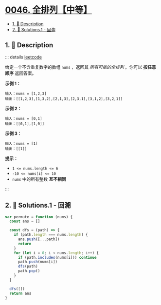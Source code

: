 # [0046. 全排列【中等】](https://github.com/tnotesjs/TNotes.leetcode/tree/main/notes/0046.%20%E5%85%A8%E6%8E%92%E5%88%97%E3%80%90%E4%B8%AD%E7%AD%89%E3%80%91)

<!-- region:toc -->

- [1. 📝 Description](#1--description)
- [2. 🎯 Solutions.1 - 回溯](#2--solutions1---回溯)

<!-- endregion:toc -->

## 1. 📝 Description

::: details [leetcode](https://leetcode.cn/problems/permutations/)

给定一个不含重复数字的数组 `nums` ，返回其 _所有可能的全排列_ 。你可以 **按任意顺序** 返回答案。

**示例 1：**

```
输入：nums = [1,2,3]
输出：[[1,2,3],[1,3,2],[2,1,3],[2,3,1],[3,1,2],[3,2,1]]
```

**示例 2：**

```
输入：nums = [0,1]
输出：[[0,1],[1,0]]
```

**示例 3：**

```
输入：nums = [1]
输出：[[1]]
```

**提示：**

- `1 <= nums.length <= 6`
- `-10 <= nums[i] <= 10`
- `nums` 中的所有整数 **互不相同**

:::

## 2. 🎯 Solutions.1 - 回溯

```javascript
var permute = function (nums) {
  const ans = []

  const dfs = (path) => {
    if (path.length === nums.length) {
      ans.push([...path])
      return
    }
    for (let i = 0; i < nums.length; i++) {
      if (path.includes(nums[i])) continue
      path.push(nums[i])
      dfs(path)
      path.pop()
    }
  }

  dfs([])
  return ans
}
```
